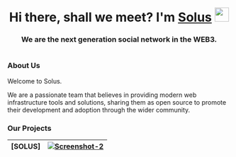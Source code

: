 <h1 align="center">Hi there, shall we meet? I'm <a href="https://solus.run/" target="_blank">Solus</a> 
<img src="https://github.com/blackcater/blackcater/raw/main/images/Hi.gif" height="32"/></h1>
<h3 align="center">We are the next generation social network in the WEB3.</h3>

<div align="center">

</div>

<h1 align="center"></h1>

### About Us

Welcome to Solus.

We are a passionate team that believes in providing modern web infrastructure tools and solutions, sharing them as open source to promote their development and adoption through the wider community.

### Our Projects



|   [SOLUS]   |<a href="https://imgbb.com/"><img src="https://i.ibb.co/qB3jhJL/Screenshot-2.jpg" alt="Screenshot-2" border="0"></a>|
| :----------: | :---------------------------------------------------------------------------------------------------------------------------------------------------------------------------------------------------------------------------------------------------------------------------: |
